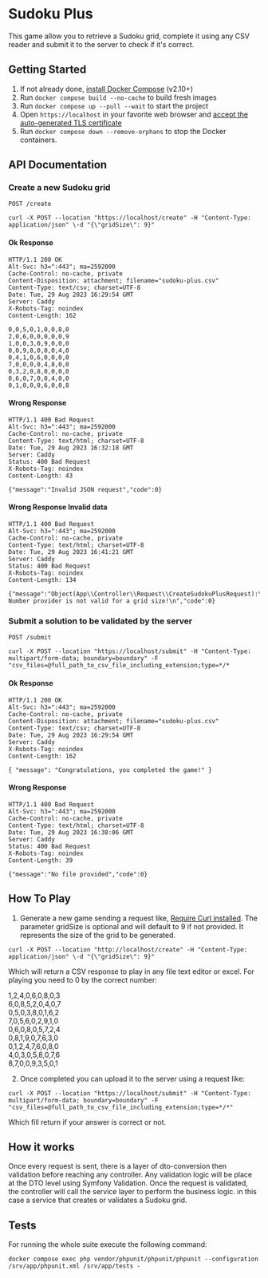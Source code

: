 # Sudoku Plus
This game allow you to retrieve a Sudoku grid, complete it using any CSV reader and submit it to the server to check if it's correct.

## Getting Started 
1. If not already done, [install Docker Compose](https://docs.docker.com/compose/install/) (v2.10+)
2. Run `docker compose build --no-cache` to build fresh images
3. Run `docker compose up --pull --wait` to start the project
4. Open `https://localhost` in your favorite web browser and [accept the auto-generated TLS certificate](https://stackoverflow.com/a/15076602/1352334)
5. Run `docker compose down --remove-orphans` to stop the Docker containers.

## API Documentation

### Create a new Sudoku grid

`POST /create`

    curl -X POST --location "https://localhost/create" -H "Content-Type: application/json" \-d "{\"gridSize\": 9}"

#### Ok Response

    HTTP/1.1 200 OK
    Alt-Svc: h3=":443"; ma=2592000
    Cache-Control: no-cache, private
    Content-Disposition: attachment; filename="sudoku-plus.csv"
    Content-Type: text/csv; charset=UTF-8
    Date: Tue, 29 Aug 2023 16:29:54 GMT
    Server: Caddy
    X-Robots-Tag: noindex
    Content-Length: 162

    0,0,5,0,1,0,0,8,0
    2,0,6,0,0,0,0,0,9
    1,0,0,3,0,9,0,0,0
    0,0,9,8,0,0,0,4,0
    0,4,1,0,6,0,0,0,0
    7,0,0,0,0,4,8,0,0
    0,3,2,0,8,0,0,0,0
    0,6,0,7,0,0,4,0,0
    0,1,0,0,0,6,0,0,8

#### Wrong Response

    HTTP/1.1 400 Bad Request
    Alt-Svc: h3=":443"; ma=2592000
    Cache-Control: no-cache, private
    Content-Type: text/html; charset=UTF-8
    Date: Tue, 29 Aug 2023 16:32:18 GMT
    Server: Caddy
    Status: 400 Bad Request
    X-Robots-Tag: noindex
    Content-Length: 43

    {"message":"Invalid JSON request","code":0}

#### Wrong Response Invalid data

    HTTP/1.1 400 Bad Request
    Alt-Svc: h3=":443"; ma=2592000
    Cache-Control: no-cache, private
    Content-Type: text/html; charset=UTF-8
    Date: Tue, 29 Aug 2023 16:41:21 GMT
    Server: Caddy
    Status: 400 Bad Request
    X-Robots-Tag: noindex
    Content-Length: 134

    {"message":"Object(App\\Controller\\Request\\CreateSudokuPlusRequest):\n    Number provider is not valid for a grid size!\n","code":0}


### Submit a solution to be validated by the server

`POST /submit`

    curl -X POST --location "https://localhost/submit" -H "Content-Type: multipart/form-data; boundary=boundary" -F "csv_files=@full_path_to_csv_file_including_extension;type=*/*

#### Ok Response

    HTTP/1.1 200 OK
    Alt-Svc: h3=":443"; ma=2592000
    Cache-Control: no-cache, private
    Content-Disposition: attachment; filename="sudoku-plus.csv"
    Content-Type: text/csv; charset=UTF-8
    Date: Tue, 29 Aug 2023 16:29:54 GMT
    Server: Caddy
    X-Robots-Tag: noindex
    Content-Length: 162

    { "message": "Congratulations, you completed the game!" }

#### Wrong Response

    HTTP/1.1 400 Bad Request
    Alt-Svc: h3=":443"; ma=2592000
    Cache-Control: no-cache, private
    Content-Type: text/html; charset=UTF-8
    Date: Tue, 29 Aug 2023 16:38:06 GMT
    Server: Caddy
    Status: 400 Bad Request
    X-Robots-Tag: noindex
    Content-Length: 39

    {"message":"No file provided","code":0}


## How To Play
1. Generate a new game sending a request like, [Require Curl installed](https://everything.curl.dev/get).
The parameter gridSize is optional and will default to 9 if not provided. It represents the size of the grid to be generated.

```curl -X POST --location "http://localhost/create" -H "Content-Type: application/json" \-d "{\"gridSize\": 9}"```

Which will return a CSV response to play in any file text editor or excel. For playing you need to 0 by the correct number:
<p>
1,2,4,0,6,0,8,0,3<br />
6,0,8,5,2,0,4,0,7<br />
0,5,0,3,8,0,1,6,2<br />
7,0,5,6,0,2,9,1,0<br />
0,6,0,8,0,5,7,2,4<br />
0,8,1,9,0,7,6,3,0<br />
0,1,2,4,7,6,0,8,0<br />
4,0,3,0,5,8,0,7,6<br />
8,7,0,0,9,3,5,0,1<br />
</p>

2. Once completed you can upload it to the server using a request like:

```curl -X POST --location "https://localhost/submit" -H "Content-Type: multipart/form-data; boundary=boundary" -F "csv_files=@full_path_to_csv_file_including_extension;type=*/*"```

Which fill return if your answer is correct or not.

## How it works
Once every request is sent, there is a layer of dto-conversion then validation before reaching any controller. Any validation logic will be place
at the DTO level using Symfony Validation. Once the request is validated, the controller will call the service layer to perform the business logic.
in this case a service that creates or validates a Sudoku grid.

## Tests
For running the whole suite execute the following command:

```docker compose exec php vendor/phpunit/phpunit/phpunit --configuration /srv/app/phpunit.xml /srv/app/tests -```




